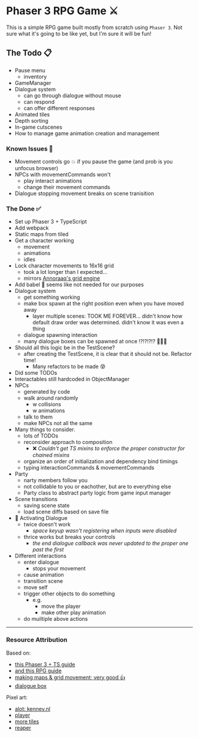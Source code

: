# Phaser 3 RPG Game ⚔️

This is a simple RPG game built mostly from scratch using `Phaser 3`. Not sure what it's going to be like yet, but I'm sure it will be fun!

## The Todo 📋

- Pause menu
  - inventory
- GameManager
- Dialogue system
  - can go through dialogue without mouse
  - can respond
  - can offer different responses
- Animated tiles
- Depth sorting
- In-game cutscenes
- How to manage game animation creation and management

### Known Issues 🐞

- Movement controls go 💥 if you pause the game (and prob is you unfocus browser)
- NPCs with movementCommands won't
  - play interact animations
  - change their movement commands
- Dialogue stopping movement breaks on scene tranisition

### The Done ✅

- Set up Phaser 3 + TypeScript
- Add webpack
- Static maps from tiled
- Get a character working
  - movement
  - animations
  - idles
- Lock character movements to 16x16 grid
  - took a lot longer than I expected...
  - mirrors [Annoraaq's grid engine](https://github.com/Annoraaq/grid-engine)
- Add babel 🤷 seems like not needed for our purposes
- Dialogue system
  - get something working
  - make box spawn at the right position even when you have moved away
    - layer multiple scenes: TOOK ME FOREVER... didn't know how default draw order was determined. didn't know it was even a thing
  - dialogue spawning interaction 
  - many dialogue boxes can be spawned at once !?!?!?!? 🤯🤯🤯
- Should all this logic be in the TestScene?
  - after creating the TestScene, it is clear that it should not be. Refactor time!
    - Many refactors to be made 😰
- Did some TODOs
- Interactables still hardcoded in ObjectManager
- NPCs
  - generated by code
  - walk around randomly
    - w collisions
    - w animations
  - talk to them
  - make NPCs not all the same
- Many things to consider.
  - lots of TODOs
  - reconsider approach to composition
    - ❌ *Couldn't get TS mixins to enforce the proper constructor for chained mixins*
  - organize an order of initialization and dependency bind timings
  - typing interactionCommands & movementCommands
- Party
  - narty members follow you
  - not collidable to you or eachother, but are to everything else
  - Party class to abstract party logic from game input manager
- Scene transitions
  - saving scene state
  - load scene diffs based on save file
- 🦗 Activating Dialogue
  - twice doesn't work
    - *space keyup wasn't registering when inputs were disabled*
  - thrice works but breaks your controls
    - *the end dialogue callback was never updated to the proper one past the first*
- Different interactions
  - enter dialogue
    - stops your movement
  - cause animation
  - transition scene
  - move self
  - trigger other objects to do something
    - e.g.
      - move the player
      - make other play animation
  - do muiltiple above actions

---

### Resource Attribution

Based on:
- [this Phaser 3 + TS guide](https://spin.atomicobject.com/2019/07/13/phaser-3-typescript-tutorial/)
- [and this RPG guide](https://gamedevacademy.org/how-to-create-a-turn-based-rpg-game-in-phaser-3-part-1/)
- [making maps & grid movement; very good 👍](https://medium.com/swlh/grid-based-movement-in-a-top-down-2d-rpg-with-phaser-3-e3a3486eb2fd)
- [dialogue box](https://gamedevacademy.org/create-a-dialog-modal-plugin-in-phaser-3-part-1/)

Pixel art:
- [alot: kenney.nl](https://kenney.nl/assets)
- [player](https://opengameart.org/content/tiny-characters-set)
- [more tiles](https://opengameart.org/content/zelda-like-tilesets-and-sprites)
- [reaper](http://finalbossblues.com/timefantasy/freebies/grim-reaper-sprites/)
